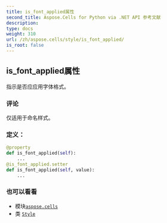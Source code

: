 ```yaml
---
title: is_font_applied属性
second_title: Aspose.Cells for Python via .NET API 参考文献
description:
type: docs
weight: 310
url: /zh/aspose.cells/style/is_font_applied/
is_root: false
---
```

## is_font_applied属性

指示是否应应用字体格式。

### 评论

仅适用于命名样式。
### 定义：
```python
@property
def is_font_applied(self):
    ...
@is_font_applied.setter
def is_font_applied(self, value):
    ...
```

### 也可以看看
* 模块[`aspose.cells`](../../)
* 类 [`Style`](/cells/python-net/zh/aspose.cells/style)
